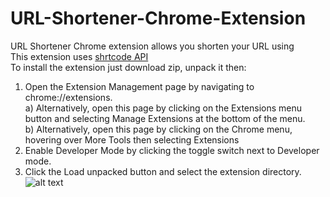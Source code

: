 # URL-Shortener-Chrome-Extension
URL Shortener Chrome extension allows you shorten your URL using </br>
This extension uses [shrtcode API](https://shrtco.de/docs/) </br>
To install the extension just download zip, unpack it then: </br>
1. Open the Extension Management page by navigating to chrome://extensions. </br>
a) Alternatively, open this page by clicking on the Extensions menu button and selecting Manage Extensions at the bottom of the menu.</br>
b) Alternatively, open this page by clicking on the Chrome menu, hovering over More Tools then selecting Extensions</br>
2. Enable Developer Mode by clicking the toggle switch next to Developer mode.</br>
3. Click the Load unpacked button and select the extension directory.</br>
![alt text](https://wd.imgix.net/image/BhuKGJaIeLNPW9ehns59NfwqKxF2/vOu7iPbaapkALed96rzN.png?auto=format&w=571)
